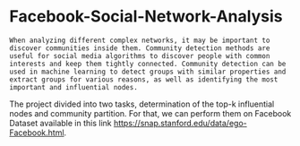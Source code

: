 # Facebook-Social-Network-Analysis
	When analyzing different complex networks, it may be important to discover communities inside them. Community detection methods are useful for social media algorithms to discover people with common interests and keep them tightly connected. Community detection can be used in machine learning to detect groups with similar properties and extract groups for various reasons, as well as identifying the most important and influential nodes.
The project divided into two tasks, determination of the top-k influential nodes and community partition. For that, we can perform them on Facebook Dataset available in this link https://snap.stanford.edu/data/ego-Facebook.html.

